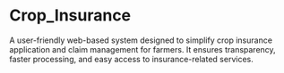 # Crop_Insurance
A user-friendly web-based system designed to simplify crop insurance application and claim management for farmers. It ensures transparency, faster processing, and easy access to insurance-related services.
